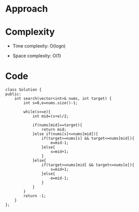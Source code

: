 # Approach
<!-- Describe your approach to solving the problem. -->

# Complexity
- Time complexity: O(logn)
<!-- Add your time complexity here, e.g. $$O(n)$$ -->

- Space complexity: O(1)
<!-- Add your space complexity here, e.g. $$O(n)$$ -->

# Code
```
class Solution {
public:
    int search(vector<int>& nums, int target) {
        int s=0,e=nums.size()-1;

        while(s<=e){
            int mid=(s+e)/2;

            if(nums[mid]==target){
                return mid;
            }else if(nums[s]<=nums[mid]){
                if(target>=nums[s] && target<=nums[mid]){
                    e=mid-1;
                }else{
                    s=mid+1;
                }
            }else{
                if(target>=nums[mid] && target<=nums[e]){
                    s=mid+1;
                }else{
                    e=mid-1;
                }
            }
        }
        return -1;
    }
};
```
